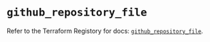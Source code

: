 # `github_repository_file`

Refer to the Terraform Registory for docs: [`github_repository_file`](https://registry.terraform.io/providers/integrations/github/5.36.0/docs/resources/repository_file).
